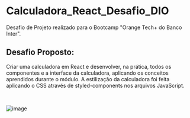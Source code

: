 # Calculadora_React_Desafio_DIO
Desafio de Projeto realizado para o Bootcamp "Orange Tech+ do Banco Inter". 

## Desafio Proposto:
Criar uma calculadora em React e desenvolver, na prática, todos os componentes e a interface da calculadora, aplicando os conceitos aprendidos durante o módulo.
A estilização da calculadora foi feita aplicando o CSS através de styled-components nos arquivos JavaScript.

<br> 

![image](https://user-images.githubusercontent.com/113123536/207964661-7780c9ac-5afa-4010-bdc1-76aa1b18a1ea.png)

